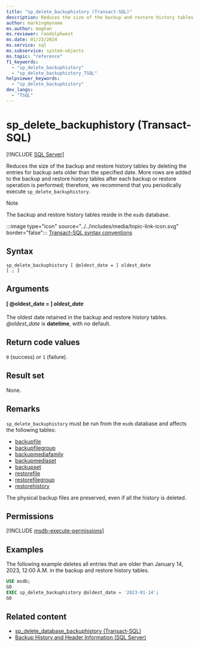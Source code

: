 ```yaml
---
title: "sp_delete_backuphistory (Transact-SQL)"
description: Reduces the size of the backup and restore history tables by deleting the entries for backup sets older than the specified date.
author: markingmyname
ms.author: maghan
ms.reviewer: randolphwest
ms.date: 01/23/2024
ms.service: sql
ms.subservice: system-objects
ms.topic: "reference"
f1_keywords:
  - "sp_delete_backuphistory"
  - "sp_delete_backuphistory_TSQL"
helpviewer_keywords:
  - "sp_delete_backuphistory"
dev_langs:
  - "TSQL"
---
```

# sp_delete_backuphistory (Transact-SQL)

[!INCLUDE [SQL Server](../../includes/applies-to-version/sqlserver.md)]

Reduces the size of the backup and restore history tables by deleting the entries for backup sets older than the specified date. More rows are added to the backup and restore history tables after each backup or restore operation is performed; therefore, we recommend that you periodically execute `sp_delete_backuphistory`.

> [!NOTE]  
> The backup and restore history tables reside in the `msdb` database.

:::image type="icon" source="../../includes/media/topic-link-icon.svg" border="false"::: [Transact-SQL syntax conventions](../../t-sql/language-elements/transact-sql-syntax-conventions-transact-sql.md)

## Syntax

```syntaxsql
sp_delete_backuphistory [ @oldest_date = ] oldest_date
[ ; ]
```

## Arguments

#### [ @oldest_date = ] *oldest_date*

The oldest date retained in the backup and restore history tables. *@oldest_date* is **datetime**, with no default.

## Return code values

`0` (success) or `1` (failure).

## Result set

None.

## Remarks

`sp_delete_backuphistory` must be run from the `msdb` database and affects the following tables:

- [backupfile](../system-tables/backupfile-transact-sql.md)
- [backupfilegroup](../system-tables/backupfilegroup-transact-sql.md)
- [backupmediafamily](../system-tables/backupmediafamily-transact-sql.md)
- [backupmediaset](../system-tables/backupmediaset-transact-sql.md)
- [backupset](../system-tables/backupset-transact-sql.md)
- [restorefile](../system-tables/restorefile-transact-sql.md)
- [restorefilegroup](../system-tables/restorefilegroup-transact-sql.md)
- [restorehistory](../system-tables/restorehistory-transact-sql.md)

The physical backup files are preserved, even if all the history is deleted.

## Permissions

[!INCLUDE [msdb-execute-permissions](../../includes/msdb-execute-permissions.md)]

## Examples

The following example deletes all entries that are older than January 14, 2023, 12:00 A.M. in the backup and restore history tables.

```sql
USE msdb;
GO
EXEC sp_delete_backuphistory @oldest_date = '2023-01-14';
GO
```

## Related content

- [sp_delete_database_backuphistory (Transact-SQL)](sp-delete-database-backuphistory-transact-sql.md)
- [Backup History and Header Information (SQL Server)](../backup-restore/backup-history-and-header-information-sql-server.md)
